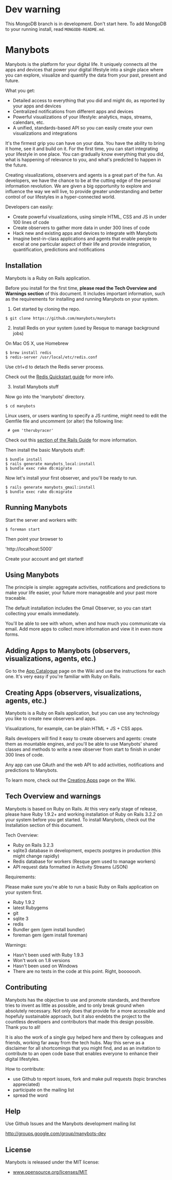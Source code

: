 # Dev warning

This MongoDB branch is in development. Don't start here. To add MongoDB to your running install, read `MONGODB-README.md`.

# Manybots

Manybots is the platform for your digital life. It uniquely connects all the apps and devices that power your digital lifestyle into a single place where you can explore, visualize and quantify the data from your past, present and future.

What you get:

 - Detailed access to everything that you did and might do, as reported by your apps and devices
 - Centralized notifications from different apps and devices
 - Powerful visualizations of your lifestyle: analytics, maps, streams, calendars, etc.
 - A unified, standards-based API so you can easily create your own visualizations and integrations

It's the firmest grip you can have on your data. You have the ability to bring it home, see it and build on it. For the first time, you can start integrating your lifestyle in one place. You can gradually know everything that you did, what is happening of relevance to you, and what's predicted to happen in the future.

Creating visualizations, observers and agents is a great part of the fun. As developers, we have the chance to be at the cutting edge of the personal information revolution. We are given a big opportunity to explore and influence the way we will live, to provide greater understanding and better control of our lifestyles in a hyper-connected world.

Developers can easily:

 - Create powerful visualizations, using simple HTML, CSS and JS in under 100 lines of code
 - Create observers to gather more data in under 300 lines of code
 - Hack new and existing apps and devices to integrate with Manybots
 - Imagine best-in-class applications and agents that enable people to excel at one particular aspect of their life and provide integration, quantification, predictions and notifications

 
## Installation

Manybots is a Ruby on Rails application.

Before you install for the first time, **please read the Tech Overview and Warnings section** of this document. It includes important information, such as the requirements for installing and running Manybots on your system. 

1. Get started by cloning the repo.

```
$ git clone https://github.com/manybots/manybots
```

2. Install Redis on your system (used by Resque to manage background jobs)

On Mac OS X, use Homebrew

```
$ brew install redis
$ redis-server /usr/local/etc/redis.conf
```
Use ctrl+d to detach the Redis server process.

Check out the [Redis Quickstart guide](http://redis.io/topics/quickstart) for more info.

3. Install Manybots stuff

Now go into the 'manybots' directory.

```
$ cd manybots
```

Linux users, or users wanting to specify a JS runtime, might need to edit the Gemfile file and uncomment (or alter) the following line:
```
 # gem 'therubyracer'
```
Check out this [section of the Rails Guide](http://guides.rubyonrails.org/getting_started.html#starting-up-the-web-server) for more information.


Then install the basic Manybots stuff:

```
$ bundle install
$ rails generate manybots_local:install
$ bundle exec rake db:migrate
```

Now let's install your first observer, and you'll be ready to run.

```
$ rails generate manybots_gmail:install
$ bundle exec rake db:migrate
```

## Running Manybots

Start the server and workers with:

```
$ foreman start
```

Then point your browser to

'http://localhost:5000'

Create your account and get started!

## Using Manybots

The principle is simple: aggregate activities, notifications and predictions to make your life easier, your future more manageable and your past more traceable.

The default installation includes the Gmail Observer, so you can start collecting your emails immediately.

You'll be able to see with whom, when and how much you communicate via email. Add more apps to collect more information and view it in even more forms.

## Adding Apps to Manybots (observers, visualizations, agents, etc.)

Go to the [App Catalogue](https://github.com/manybots/manybots/wiki/Applications-Catalogue) page on the Wiki and use the instructions for each one. It's very easy if you're familiar with Ruby on Rails.

## Creating Apps (observers, visualizations, agents, etc.)

Manybots is a Ruby on Rails application, but you can use any technology you like to create new observers and apps.

Visualizations, for example, can be plain HTML + JS + CSS apps. 

Rails developers will find it easy to create observers and agents: create them as mountable engines, and you'll be able to use Manybots' shared classes and methods to write a new observer from start to finish in under 300 lines of code.

Any app can use OAuth and the web API to add activities, notifications and predictions to Manybots.

To learn more, check out the [Creating Apps](https://github.com/manybots/manybots/wiki/Creating-Apps) page on the Wiki.

## Tech Overview and warnings

Manybots is based on Ruby on Rails. At this very early stage of release, please have Ruby 1.9.2+ and working installation of Ruby on Rails 3.2.2 on your system before you get started. To install Manybots, check out the Installation section of this document.

Tech Overview:

- Ruby on Rails 3.2.3
- sqlite3 database in development, expects postgres in production (this might change rapidly)
- Redis database for workers (Resque gem used to manage workers)
- API request data formatted in Activity Streams (JSON)

Requirements: 

Please make sure you're able to run a basic Ruby on Rails application on your system first.

- Ruby 1.9.2
- latest Rubygems
- git
- sqlite 3
- redis
- Bundler gem (gem install bundler)
- foreman gem (gem install foreman)

Warnings: 

- Hasn't been used with Ruby 1.9.3
- Won't work on 1.8 versions
- Hasn't been used on Windows
- There are no tests in the code at this point. Right, booooooh.

## Contributing

Manybots has the objective to use and promote standards, and therefore tries to invent as little as possible, and to only break ground when absolutely necessary. Not only does that provide for a more accessible and hopefuly sustainable approach, but it also endebts the project to the countless developers and contributors that made this design possible. Thank you to all!

It is also the work of a single guy helped here and there by colleagues and friends, working far away from the tech hubs. May this serve as a disclaimer for all shortcomings that you might find, and as an invitation to contribute to an open code base that enables everyone to enhance their digital lifestyles.

How to contribute:

 - use Github to report issues, fork and make pull requests (topic branches appreciated)
 - participate on the mailing list
 - spread the word


## Help

Use Github Issues and the Manybots development mailing list

http://groups.google.com/group/manybots-dev

## License

Manybots is released under the MIT license:

  - www.opensource.org/licenses/MIT
